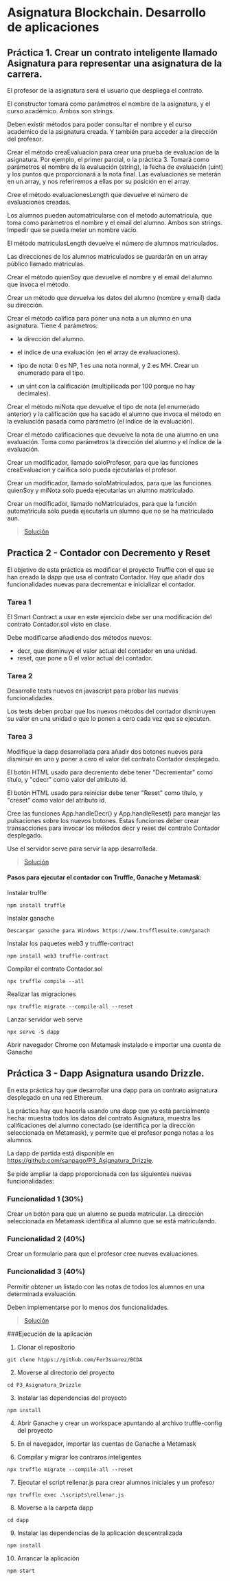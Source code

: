 # Asignatura Blockchain. Desarrollo de aplicaciones

##  Práctica 1. Crear un contrato inteligente llamado Asignatura para representar una asignatura de la carrera.

El profesor de la asignatura será el usuario que despliega el contrato.

El constructor tomará como parámetros el nombre de la asignatura, y el curso académico. Ambos son strings.

Deben existir métodos para poder consultar el nombre y el curso academico de la asignatura creada. Y también para acceder a la dirección del profesor.

Crear el método creaEvaluacion para crear una prueba de evaluacion de la asignatura. Por ejemplo, el primer parcial, o la práctica 3. Tomará como parámetros el nombre de la evaluación (string), la fecha de evaluación (uint) y los puntos que proporcionará a la nota final. Las evaluaciones se meterán en un array, y nos referiremos a ellas por su posición en el array.

Cree el método evaluacionesLength que devuelve el número de evaluaciones creadas.

Los alumnos pueden automatricularse con el metodo automatricula, que toma como parámetros el nombre y el email del alumno. Ambos son strings. Impedir que se pueda meter un nombre vacio.

El método matriculasLength devuelve el número de alumnos matriculados.

Las direcciones de los alumnos matriculados se guardarán en un array público llamado matriculas.

Crear el método quienSoy que devuelve el nombre y el email del alumno que invoca el método.

Crear un método que devuelva los datos del alumno (nombre y email) dada su dirección.

Crear el método califica para poner una nota a un alumno en una asignatura. Tiene 4 parámetros:

  - la dirección del alumno.

  - el índice de una evaluación (en el array de evaluaciones).

  - tipo de nota: 0 es NP, 1 es una nota normal, y 2 es MH. Crear un enumerado para el tipo.

  - un uint con la calificación (multipilicada por 100 porque no hay decimales).

Crear el método miNota que devuelve el tipo de nota (el enumerado anterior) y la calificación que ha sacado el alumno que invoca el método en la evaluación pasada como parámetro (el índice de la evaluación).

Crear el método calificaciones que devuelve la nota de una alumno en una evaluación. Toma como parámetros la dirección del alumno y el índice de la evaluación.

Crear un modificador, llamado soloProfesor, para que las funciones creaEvaluacion y califica solo pueda ejecutarlas el profesor.

Crear un modificador, llamado soloMatriculados, para que las funciones quienSoy y miNota solo pueda ejecutarlas un alumno matriculado.

Crear un modificador, llamado noMatriculados, para que la función automatricula solo pueda ejecutarla un alumno que no se ha matriculado aun.

> [Solución](https://github.com/Fer3suarez/BCDA/blob/master/asignatura.sol)


##  Practica 2 - Contador con Decremento y Reset

El objetivo de esta práctica es modificar el proyecto Truffle con el que se han creado la dapp que usa el contrato Contador. Hay que añadir dos funcionalidades nuevas para decrementar e inicializar el contador.

### Tarea 1
El Smart Contract a usar en este ejercicio debe ser una modificación del contrato Contador.sol visto en clase.

Debe modificarse añadiendo dos métodos nuevos:

- decr, que disminuye el valor actual del contador en una unidad.
- reset, que pone a 0 el valor actual del contador.

### Tarea 2
Desarrolle tests nuevos en javascript para probar las nuevas funcionalidades.

Los tests deben probar que los nuevos métodos del contador disminuyen su valor en una unidad o que lo ponen a cero cada vez que se ejecuten.

### Tarea 3
Modifique la dapp desarrollada para añadir dos botones nuevos para disminuir en uno y poner a cero el valor del contrato Contador desplegado.

El botón HTML usado para decremento debe tener "Decrementar" como título, y "cdecr" como valor del atributo id.

El botón HTML usado para reiniciar debe tener "Reset" como título, y "creset" como valor del atributo id.

Cree las funciones App.handleDecr() y App.handleReset() para manejar las pulsaciones sobre los nuevos botones. Estas funciones deber crear transacciones para invocar los métodos decr y reset del contrato Contador desplegado.

Use el servidor serve para servir la app desarrollada.

> [Solución](https://github.com/Fer3suarez/BCDA/tree/master/Pr%C3%A1ctica%202.%20Contador%20con%20decremento%20y%20reset)

#### Pasos para ejecutar el contador con Truffle, Ganache y Metamask:
Instalar truffle
```
npm install truffle 
```
Instalar ganache
```
Descargar ganache para Windows https://www.trufflesuite.com/ganach
```
Instalar los paquetes web3 y truffle-contract
```
npm install web3 truffle-contract
```
Compilar el contrato Contador.sol
```
npx truffle compile --all
```
Realizar las migraciones
```
npx truffle migrate --compile-all --reset
```
Lanzar servidor web serve
```
npx serve -S dapp
```
Abrir navegador Chrome con Metamask instalado e importar una cuenta de Ganache

##  Práctica 3 - Dapp Asignatura usando Drizzle.

En esta práctica hay que desarrollar una dapp para un contrato asignatura desplegado en una red Ethereum.

La práctica hay que hacerla usando una dapp que ya está parcialmente hecha: muestra todos los datos del contrato Asignatura, muestra las calificaciones del alumno conectado (se identifica por la dirección seleccionada en Metamask), y permite que el profesor ponga notas a los alumnos.

La dapp de partida está disponible en https://github.com/sanpago/P3_Asignatura_Drizzle.

Se pide ampliar la dapp proporcionada con las siguientes nuevas funcionalidades:

### Funcionalidad 1 (30%)
Crear un botón para que un alumno se pueda matricular.  La dirección seleccionada en Metamask identifica al alumno que se está matriculando.

### Funcionalidad 2 (40%)
Crear un formulario para que el profesor cree nuevas evaluaciones.

### Funcionalidad 3 (40%)
Permitir obtener un listado con las notas de todos los alumnos en una determinada evaluación.

Deben implementarse por lo menos dos funcionalidades. 

> [Solución](https://github.com/Fer3suarez/BCDA/tree/master/P3_Asignatura_Drizzle)

###Ejecución de la aplicación

1. Clonar el repositorio

```
git clone htpps://github.com/Fer3suarez/BCDA
```

2. Moverse al directorio del proyecto

```
cd P3_Asignatura_Drizzle
```

3. Instalar las dependencias del proyecto

```
npm install
```

4. Abrir Ganache y crear un workspace apuntando al archivo truffle-config del proyecto


5. En el navegador, importar las cuentas de Ganache a Metamask


6. Compilar y migrar los contraros inteligentes

```
npx truffle migrate --compile-all --reset
```

7. Ejecutar el script rellenar.js para crear alumnos iniciales y un profesor

```
npx truffle exec .\scripts\rellenar.js
```

8. Moverse a la carpeta dapp

```
cd dapp
```

9. Instalar las dependencias de la aplicación descentralizada

```
npm install
```

10. Arrancar la aplicación

```
npm start
```
